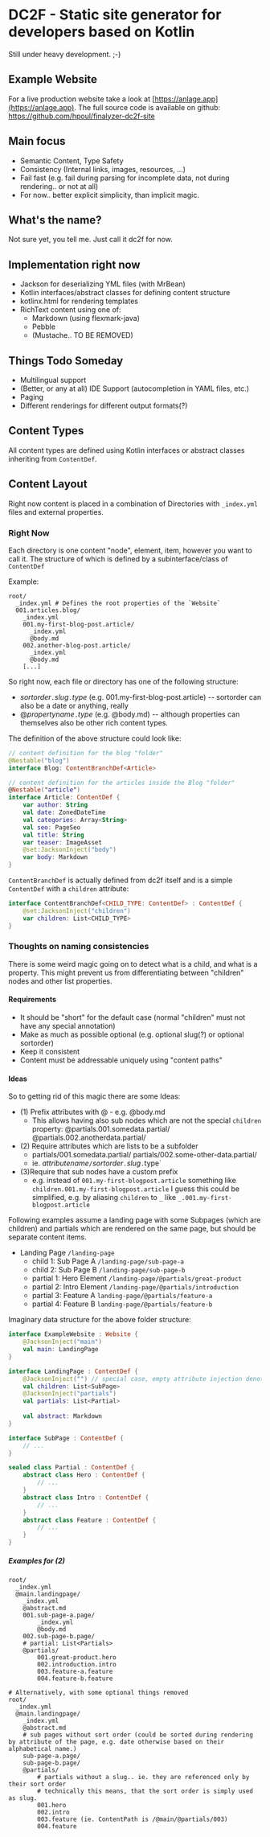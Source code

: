 # DC2F - Static site generator for developers based on Kotlin

Still under heavy development. ;-)

## Example Website

For a live production website take a look at [https://anlage.app](https://anlage.app).
The full source code is available on github: https://github.com/hpoul/finalyzer-dc2f-site

## Main focus

* Semantic Content, Type Safety
* Consistency (Internal links, images, resources, ...)
* Fail fast (e.g. fail during parsing for incomplete data, not during rendering.. or not at all)
* For now.. better explicit simplicity, than implicit magic.

## What's the name?

Not sure yet, you tell me. Just call it dc2f for now.

## Implementation right now

* Jackson for deserializing YML files (with MrBean)
* Kotlin interfaces/abstract classes for defining content structure
* kotlinx.html for rendering templates
* RichText content using one of:
    * Markdown (using flexmark-java)
    * Pebble
    * (Mustache.. TO BE REMOVED)

## Things Todo Someday

* Multilingual support
* (Better, or any at all) IDE Support (autocompletion in YAML files, etc.)
* Paging
* Different renderings for different output formats(?)

## Content Types

All content types are defined using Kotlin interfaces or abstract classes inheriting from
`ContentDef`.

## Content Layout

Right now content is placed in a combination of Directories with `_index.yml` files and external properties.

### Right Now

Each directory is one content "node", element, item, however you want to call it. 
The structure of which is defined by a subinterface/class of `ContentDef`

Example:

```
root/
  _index.yml # Defines the root properties of the `Website`
  001.articles.blog/
    _index.yml
    001.my-first-blog-post.article/
      _index.yml
      @body.md
    002.another-blog-post.article/
      _index.yml
      @body.md
    [...]
```

So right now, each file or directory has one of the following structure:

* *sortorder*`.`*slug*`.`*type* (e.g. 001.my-first-blog-post.article) -- sortorder can also be a date or anything, really
* @*propertyname*`.`*type* (e.g. @body.md) -- although properties can themselves also be other rich content types.

The definition of the above structure could look like:

```kotlin
// content definition for the blog "folder"
@Nestable("blog")
interface Blog: ContentBranchDef<Article>

// content definition for the articles inside the Blog "folder"
@Nestable("article")
interface Article: ContentDef {
    var author: String
    val date: ZonedDateTime
    val categories: Array<String>
    val seo: PageSeo
    val title: String
    var teaser: ImageAsset
    @set:JacksonInject("body")
    var body: Markdown
}
```

`ContentBranchDef` is actually defined from dc2f itself and is a simple `ContentDef` 
with a `children` attribute:

```kotlin
interface ContentBranchDef<CHILD_TYPE: ContentDef> : ContentDef {
    @set:JacksonInject("children")
    var children: List<CHILD_TYPE>
}
```

### Thoughts on naming consistencies

There is some weird magic going on to detect what is a child, and
what is a property. This might prevent us from differentiating
between "children" nodes and other list properties.

#### Requirements

* It should be "short" for the default case (normal "children" must not have any special annotation)
* Make as much as possible optional (e.g. optional slug(?) or optional sortorder)
* Keep it consistent
* Content must be addressable uniquely using "content paths"

#### Ideas

So to getting rid of this magic there are some Ideas:

* (1) Prefix attributes with @ - e.g. @body.md
  * This allows having also sub nodes which are not the special `children` property:
    @partials.001.somedata.partial/
    @partials.002.anotherdata.partial/
* (2) Require attributes which are lists to be a subfolder
  * partials/001.somedata.partial/
    partials/002.some-other-data.partial/
  * ie. *attributename*`/`*sortorder*`.`*slug*`.`type`
* (3)Require that sub nodes have a custom prefix
  * e.g. instead of `001.my-first-blogpost.article` something like `children.001.my-first-blogpost.article`
    I guess this could be simplified, e.g. by aliasing `children` to `_` like `_.001.my-first-blogpost.article`

Following examples assume a landing page with some Subpages (which are children) and
partials which are rendered on the same page, but should be separate content items.

* Landing Page `/landing-page`
  * child 1: Sub Page A `/landing-page/sub-page-a`
  * child 2: Sub Page B `/landing-page/sub-page-b`
  * partial 1: Hero Element `/landing-page/@partials/great-product`
  * partial 2: Intro Element `/landing-page/@partials/introduction`
  * partial 3: Feature A `landing-page/@partials/feature-a`
  * partial 4: Feature B `landing-page/@partials/feature-b`

Imaginary data structure for the above folder structure:

```kotlin
interface ExampleWebsite : Website {
    @JacksonInject("main")
    val main: LandingPage
}

interface LandingPage : ContentDef {
    @JacksonInject("") // special case, empty attribute injection denotes children of that node.
    val children: List<SubPage>
    @JacksonInject("partials")
    val partials: List<Partial>
    
    val abstract: Markdown
}

interface SubPage : ContentDef {
    // ...
}

sealed class Partial : ContentDef {
    abstract class Hero : ContentDef {
        // ...
    }
    abstract class Intro : ContentDef {
        // ...
    }
    abstract class Feature : ContentDef {
        // ...
    }
}

```

##### Examples for (2)


```
root/
  _index.yml
  @main.landingpage/
    _index.yml
    @abstract.md
    001.sub-page-a.page/
        _index.yml
        @body.md
    002.sub-page-b.page/
    # partial: List<Partials>
    @partials/
        001.great-product.hero
        002.introduction.intro
        003.feature-a.feature
        004.feature-b.feature

# Alternatively, with some optional things removed
root/
  _index.yml
  @main.landingpage/
    _index.yml
    @abstract.md
    # sub pages without sort order (could be sorted during rendering by attribute of the page, e.g. date otherwise based on their alphabetical name.)
    sub-page-a.page/
    sub-page-b.page/
    @partials/
        # partials without a slug.. ie. they are referenced only by their sort order
        # technically this means, that the sort order is simply used as slug.
        001.hero
        002.intro
        003.feature (ie. ContentPath is /@main/@partials/003)
        004.feature
```
